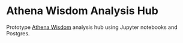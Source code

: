 # Athena Wisdom Analysis Hub
Prototype [Athena Wisdom](https://www.athenacarenetwork.org/wisdom-study) analysis hub using Jupyter
notebooks and Postgres.
